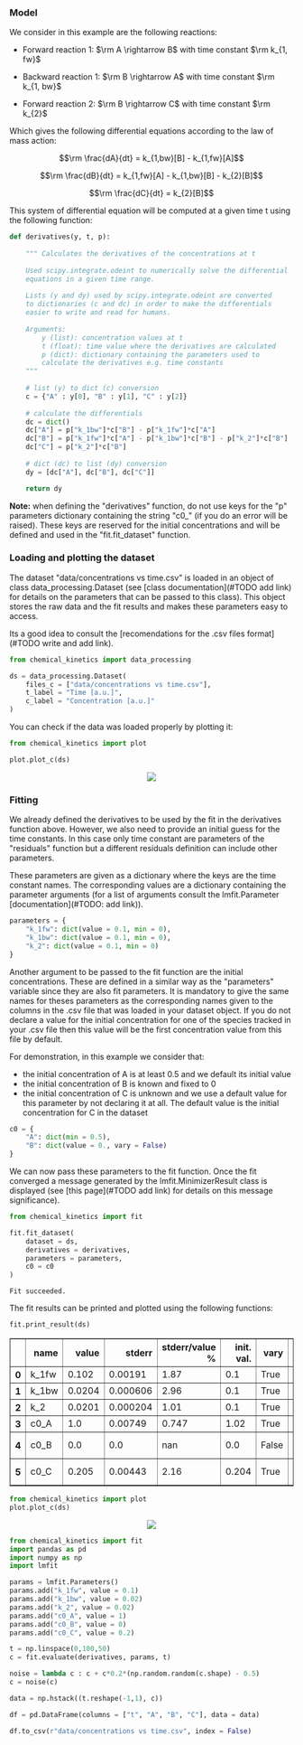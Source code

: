 ### Model

We consider in this example are the following reactions:

- Forward reaction 1: $\rm A \rightarrow B$ with time constant $\rm k_{1, fw}$

- Backward reaction 1: $\rm B \rightarrow A$ with time constant $\rm k_{1, bw}$

- Forward reaction 2: $\rm B \rightarrow C$ with time constant $\rm k_{2}$

Which gives the following differential equations according to the law of mass action:

$$\rm \frac{dA}{dt} = k_{1,bw}[B] - k_{1,fw}[A]$$

$$\rm \frac{dB}{dt} = k_{1,fw}[A] - k_{1,bw}[B] - k_{2}[B]$$

$$\rm \frac{dC}{dt} = k_{2}[B]$$

This system of differential equation will be computed at a given time t using the following function:


```python
def derivatives(y, t, p):
    
    """ Calculates the derivatives of the concentrations at t
    
    Used scipy.integrate.odeint to numerically solve the differential
    equations in a given time range.
    
    Lists (y and dy) used by scipy.integrate.odeint are converted
    to dictionaries (c and dc) in order to make the differentials
    easier to write and read for humans.
    
    Arguments:
        y (list): concentration values at t
        t (float): time value where the derivatives are calculated
        p (dict): dictionary containing the parameters used to
        calculate the derivatives e.g. time constants
    """
    
    # list (y) to dict (c) conversion
    c = {"A" : y[0], "B" : y[1], "C" : y[2]}
    
    # calculate the differentials
    dc = dict()
    dc["A"] = p["k_1bw"]*c["B"] - p["k_1fw"]*c["A"]
    dc["B"] = p["k_1fw"]*c["A"] - p["k_1bw"]*c["B"] - p["k_2"]*c["B"]
    dc["C"] = p["k_2"]*c["B"]
    
    # dict (dc) to list (dy) conversion
    dy = [dc["A"], dc["B"], dc["C"]]

    return dy
```

**Note:** when defining the "derivatives" function, do not use keys for the "p" parameters dictionary containing the string "c0_" (if you do an error will be raised). These keys are reserved for the initial concentrations and will be defined and used in the "fit.fit_dataset" function.

### Loading and plotting the dataset

The dataset "data/concentrations vs time.csv" is loaded in an object of class data_processing.Dataset (see [class documentation](#TODO add link) for details on the parameters that can be passed to this class). This object stores the raw data and the fit results and makes these parameters easy to access.

Its a good idea to consult the [recomendations for the .csv files format] (#TODO write and add link).


```python
from chemical_kinetics import data_processing

ds = data_processing.Dataset(
    files_c = ["data/concentrations vs time.csv"],
    t_label = "Time [a.u.]",
    c_label = "Concentration [a.u.]"
)
```

You can check if the data was loaded properly by plotting it:


```python
from chemical_kinetics import plot

plot.plot_c(ds)
```


<p align='center'><img src = simple_example_files/simple_example_6_0.svg
></p>

### Fitting

We already defined the derivatives to be used by the fit in the derivatives function above. However, we also need to provide an initial guess for the time constants. In this case only time constant are parameters of the "residuals" function but a different residuals definition can include other parameters.

These parameters are given as a dictionary where the keys are the time constant names. The corresponding values are a dictionary containing the parameter arguments (for a list of arguments consult the lmfit.Parameter [documentation](#TODO: add link)).


```python
parameters = {
    "k_1fw": dict(value = 0.1, min = 0),
    "k_1bw": dict(value = 0.1, min = 0),
    "k_2": dict(value = 0.1, min = 0)
}
```

Another argument to be passed to the fit function are the initial concentrations. These are defined in a similar way as the "parameters" variable since they are also fit parameters. It is mandatory to give the same names for theses parameters as the corresponding names given to the columns in the .csv file that was loaded in your dataset object. If you do not declare a value for the initial concentration for one of the species tracked in your .csv file then this value will be the first concentration value from this file by default.

For demonstration, in this example we consider that:
- the initial concentration of A is at least 0.5 and we default its initial value
- the initial concentration of B is known and fixed to 0
- the initial concentration of C is unknown and we use a default value for this parameter by not declaring it at all. The default value is the initial concentration for C in the dataset


```python
c0 = {
    "A": dict(min = 0.5),
    "B": dict(value = 0., vary = False)
}
```

We can now pass these parameters to the fit function. Once the fit converged a message generated by the lmfit.MinimizerResult class is displayed (see [this page](#TODO add link) for details on this message significance).


```python
from chemical_kinetics import fit

fit.fit_dataset(
    dataset = ds,
    derivatives = derivatives,
    parameters = parameters,
    c0 = c0
)
```

    Fit succeeded.


The fit results can be printed and plotted using the following functions:


```python
fit.print_result(ds)
```


<div>
<style scoped>
    .dataframe tbody tr th:only-of-type {
        vertical-align: middle;
    }

    .dataframe tbody tr th {
        vertical-align: top;
    }

    .dataframe thead th {
        text-align: right;
    }
</style>
<table border="1" class="dataframe">
  <thead>
    <tr style="text-align: right;">
      <th></th>
      <th>name</th>
      <th>value</th>
      <th>stderr</th>
      <th>stderr/value %</th>
      <th>init. val.</th>
      <th>vary</th>
      <th>min</th>
      <th>max</th>
    </tr>
  </thead>
  <tbody>
    <tr>
      <th>0</th>
      <td>k_1fw</td>
      <td>0.102</td>
      <td>0.00191</td>
      <td>1.87</td>
      <td>0.1</td>
      <td>True</td>
      <td>0.0</td>
      <td>inf</td>
    </tr>
    <tr>
      <th>1</th>
      <td>k_1bw</td>
      <td>0.0204</td>
      <td>0.000606</td>
      <td>2.96</td>
      <td>0.1</td>
      <td>True</td>
      <td>0.0</td>
      <td>inf</td>
    </tr>
    <tr>
      <th>2</th>
      <td>k_2</td>
      <td>0.0201</td>
      <td>0.000204</td>
      <td>1.01</td>
      <td>0.1</td>
      <td>True</td>
      <td>0.0</td>
      <td>inf</td>
    </tr>
    <tr>
      <th>3</th>
      <td>c0_A</td>
      <td>1.0</td>
      <td>0.00749</td>
      <td>0.747</td>
      <td>1.02</td>
      <td>True</td>
      <td>0.5</td>
      <td>inf</td>
    </tr>
    <tr>
      <th>4</th>
      <td>c0_B</td>
      <td>0.0</td>
      <td>0.0</td>
      <td>nan</td>
      <td>0.0</td>
      <td>False</td>
      <td>-inf</td>
      <td>inf</td>
    </tr>
    <tr>
      <th>5</th>
      <td>c0_C</td>
      <td>0.205</td>
      <td>0.00443</td>
      <td>2.16</td>
      <td>0.204</td>
      <td>True</td>
      <td>-inf</td>
      <td>inf</td>
    </tr>
  </tbody>
</table>
</div>



```python
from chemical_kinetics import plot
plot.plot_c(ds)
```


<p align='center'><img src = simple_example_files/simple_example_15_0.svg
></p>


```python
from chemical_kinetics import fit
import pandas as pd
import numpy as np
import lmfit

params = lmfit.Parameters()
params.add("k_1fw", value = 0.1)
params.add("k_1bw", value = 0.02)
params.add("k_2", value = 0.02)
params.add("c0_A", value = 1)
params.add("c0_B", value = 0)
params.add("c0_C", value = 0.2)

t = np.linspace(0,100,50)
c = fit.evaluate(derivatives, params, t)

noise = lambda c : c + c*0.2*(np.random.random(c.shape) - 0.5)
c = noise(c)

data = np.hstack((t.reshape(-1,1), c))

df = pd.DataFrame(columns = ["t", "A", "B", "C"], data = data)

df.to_csv(r"data/concentrations vs time.csv", index = False)
```
